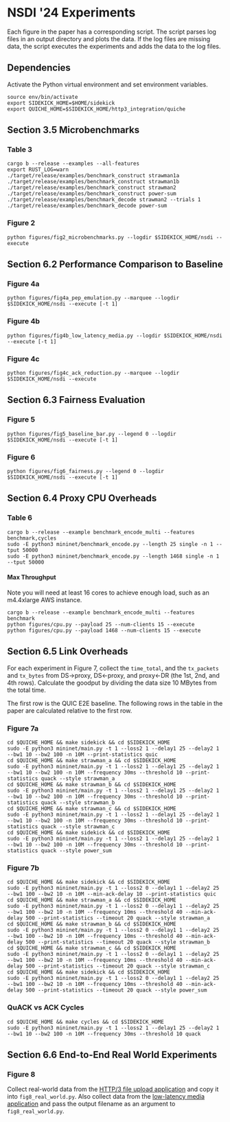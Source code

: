 # NSDI '24 Experiments

Each figure in the paper has a corresponding script. The script parses log files
in an output directory and plots the data. If the log files are missing data,
the script executes the experiments and adds the data to the log files.

## Dependencies

Activate the Python virtual environment and set environment variables.

```
source env/bin/activate
export SIDEKICK_HOME=$HOME/sidekick
export QUICHE_HOME=$SIDEKICK_HOME/http3_integration/quiche
```

## Section 3.5 Microbenchmarks

### Table 3

```
cargo b --release --examples --all-features
export RUST_LOG=warn
./target/release/examples/benchmark_construct strawman1a
./target/release/examples/benchmark_construct strawman1b
./target/release/examples/benchmark_construct strawman2
./target/release/examples/benchmark_construct power-sum
./target/release/examples/benchmark_decode strawman2 --trials 1
./target/release/examples/benchmark_decode power-sum
```

### Figure 2

```
python figures/fig2_microbenchmarks.py --logdir $SIDEKICK_HOME/nsdi --execute
```

## Section 6.2 Performance Comparison to Baseline

### Figure 4a

```
python figures/fig4a_pep_emulation.py --marquee --logdir $SIDEKICK_HOME/nsdi --execute [-t 1]
```

### Figure 4b

```
python figures/fig4b_low_latency_media.py --logdir $SIDEKICK_HOME/nsdi --execute [-t 1]
```

### Figure 4c

```
python figures/fig4c_ack_reduction.py --marquee --logdir $SIDEKICK_HOME/nsdi --execute
```

## Section 6.3 Fairness Evaluation

### Figure 5

```
python figures/fig5_baseline_bar.py --legend 0 --logdir $SIDEKICK_HOME/nsdi --execute [-t 1]
```

### Figure 6

```
python figures/fig6_fairness.py --legend 0 --logdir $SIDEKICK_HOME/nsdi --execute [-t 1]
```

## Section 6.4 Proxy CPU Overheads

### Table 6

```
cargo b --release --example benchmark_encode_multi --features benchmark,cycles
sudo -E python3 mininet/benchmark_encode.py --length 25 single -n 1 --tput 50000
sudo -E python3 mininet/benchmark_encode.py --length 1468 single -n 1 --tput 50000
```

#### Max Throughput

Note you will need at least 16 cores to achieve enough load, such as an
m4.4xlarge AWS instance.

```
cargo b --release --example benchmark_encode_multi --features benchmark
python figures/cpu.py --payload 25 --num-clients 15 --execute
python figures/cpu.py --payload 1468 --num-clients 15 --execute
```

## Section 6.5 Link Overheads

For each experiment in Figure 7, collect the `time_total`, and the `tx_packets`
and `tx_bytes`
from DS->proxy, DS<-proxy, and proxy<-DR (the 1st, 2nd, and 4th rows). Calculate
the goodput by dividing the data size 10 MBytes from the total time.

The first row is the QUIC E2E baseline. The following rows in the table in the
paper are calculated relative to the first row.

### Figure 7a

```
cd $QUICHE_HOME && make sidekick && cd $SIDEKICK_HOME
sudo -E python3 mininet/main.py -t 1 --loss2 1 --delay1 25 --delay2 1 --bw1 10 --bw2 100 -n 10M --print-statistics quic
cd $QUICHE_HOME && make strawman_a && cd $SIDEKICK_HOME
sudo -E python3 mininet/main.py -t 1 --loss2 1 --delay1 25 --delay2 1 --bw1 10 --bw2 100 -n 10M --frequency 30ms --threshold 10 --print-statistics quack --style strawman_a
cd $QUICHE_HOME && make strawman_b && cd $SIDEKICK_HOME
sudo -E python3 mininet/main.py -t 1 --loss2 1 --delay1 25 --delay2 1 --bw1 10 --bw2 100 -n 10M --frequency 30ms --threshold 10 --print-statistics quack --style strawman_b
cd $QUICHE_HOME && make strawman_c && cd $SIDEKICK_HOME
sudo -E python3 mininet/main.py -t 1 --loss2 1 --delay1 25 --delay2 1 --bw1 10 --bw2 100 -n 10M --frequency 30ms --threshold 10 --print-statistics quack --style strawman_c
cd $QUICHE_HOME && make sidekick && cd $SIDEKICK_HOME
sudo -E python3 mininet/main.py -t 1 --loss2 1 --delay1 25 --delay2 1 --bw1 10 --bw2 100 -n 10M --frequency 30ms --threshold 10 --print-statistics quack --style power_sum
```

### Figure 7b

```
cd $QUICHE_HOME && make sidekick && cd $SIDEKICK_HOME
sudo -E python3 mininet/main.py -t 1 --loss2 0 --delay1 1 --delay2 25 --bw1 100 --bw2 10 -n 10M --min-ack-delay 10 --print-statistics quic
cd $QUICHE_HOME && make strawman_a && cd $SIDEKICK_HOME
sudo -E python3 mininet/main.py -t 1 --loss2 0 --delay1 1 --delay2 25 --bw1 100 --bw2 10 -n 10M --frequency 10ms --threshold 40 --min-ack-delay 500 --print-statistics --timeout 20 quack --style strawman_a
cd $QUICHE_HOME && make strawman_b && cd $SIDEKICK_HOME
sudo -E python3 mininet/main.py -t 1 --loss2 0 --delay1 1 --delay2 25 --bw1 100 --bw2 10 -n 10M --frequency 10ms --threshold 40 --min-ack-delay 500 --print-statistics --timeout 20 quack --style strawman_b
cd $QUICHE_HOME && make strawman_c && cd $SIDEKICK_HOME
sudo -E python3 mininet/main.py -t 1 --loss2 0 --delay1 1 --delay2 25 --bw1 100 --bw2 10 -n 10M --frequency 10ms --threshold 40 --min-ack-delay 500 --print-statistics --timeout 20 quack --style strawman_c
cd $QUICHE_HOME && make sidekick && cd $SIDEKICK_HOME
sudo -E python3 mininet/main.py -t 1 --loss2 0 --delay1 1 --delay2 25 --bw1 100 --bw2 10 -n 10M --frequency 10ms --threshold 40 --min-ack-delay 500 --print-statistics --timeout 20 quack --style power_sum

```

### QuACK vs ACK Cycles

```
cd $QUICHE_HOME && make cycles && cd $SIDEKICK_HOME
sudo -E python3 mininet/main.py -t 1 --loss2 1 --delay1 25 --delay2 1 --bw1 10 --bw2 100 -n 10M --frequency 30ms --threshold 10 quack
```

## Section 6.6 End-to-End Real World Experiments

### Figure 8

Collect real-world data from the [HTTP/3 file upload application](https://github.com/ygina/sidekick/tree/main/http3_integration)
and copy it into `fig8_real_world.py`. Also collect data from the
[low-latency media application](https://github.com/ygina/sidekick/tree/main/media_integration)
and pass the output filename as an argument to `fig8_real_world.py`.
